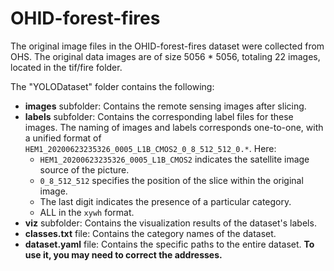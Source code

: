 # OHID-forest-fires
The original image files in the OHID-forest-fires dataset were collected from OHS. The original data images are of size 5056 * 5056, totaling 22 images, located in the tif/fire folder.

The "YOLODataset" folder contains the following:

- **images** subfolder: Contains the remote sensing images after slicing.
- **labels** subfolder: Contains the corresponding label files for these images. The naming of images and labels corresponds one-to-one, with a unified format of `HEM1_20200623235326_0005_L1B_CMOS2_0_8_512_512_0.*`. Here:
  - `HEM1_20200623235326_0005_L1B_CMOS2` indicates the satellite image source of the picture.
  - `0_8_512_512` specifies the position of the slice within the original image.
  - The last digit indicates the presence of a particular category.
  - ALL in the `xywh` format.
- **viz** subfolder: Contains the visualization results of the dataset's labels.
- **classes.txt** file: Contains the category names of the dataset.
- **dataset.yaml** file: Contains the specific paths to the entire dataset. **To use it, you may need to correct the addresses.**

